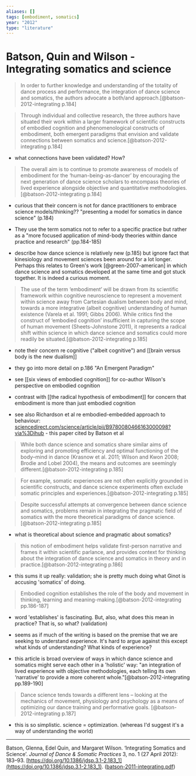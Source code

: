 ```yaml
---
aliases: []
tags: [embodiment, somatics]
year: "2012"
type: "literature"
---
```


# Batson, Quin and Wilson - Integrating somatics and science


> In order to further knowledge and understanding of the totality of dance process and performance, the integration of dance science and somatics, the authors advocate a both/and approach.[@batson-2012-integrating p.184]

> Through individual and collective research, the three authors have situated their work within a larger framework of scientific constructs of embodied cognition and phenomenological constructs of embodiment, both emergent paradigms that envision and validate connections between somatics and science.[@batson-2012-integrating p.184]

- what connections have been validated? How?

> The overall aim is to continue to promote awareness of models of embodiment for the ‘human-being-as-dancer’ by encouraging the next generation of dance science scholars to encompass theories of lived experience alongside objective and quantitative methodologies.[@batson-2012-integrating p.184]

- curious that their concern is not for dance practitioners to embrace science models/thinking?? "presenting a model for somatics in dance science" (p.184)

- They use the term somatics not to refer to a specific practice but rather as a "more focused application of mind-body theories within dance practice and research" (pp.184-185)
- describe how dance science is relatively new (p.185) but ignore fact that kinesiology and movement sciences been around for a lot longer. Perhaps this relates to Green's work [@green-2007-american] in which dance science and somatics developed at the same time and got stuck together. It is indeed a curious moment. 

> The use of the term ‘embodiment’ will be drawn from its scientific framework within cognitive neuroscience to represent a movement within science away from Cartesian dualism between body and mind, towards a more integrative (albeit cognitive) understanding of human existence (Varela et al. 1991; Gibbs 2006). While critics find the construct of ‘embodied cognition’ insufficient in capturing the scope of human movement (Sheets-Johnstone 2011), it represents a radical shift within science in which dance science and somatics could more readily be situated.[@batson-2012-integrating p.185]

- note their concern re cognitive ("albeit cognitive") and [[brain versus body is the new dualism]]

- they go into more detail on p.186 "An Emergent Paradigm"
- see [[six views of embodied cognition]] for co-author Wilson's perspective on embodied cognition
- contrast with [[the radical hypothesis of embodiment]] for concern that embodiment is more than just embodied cognition
- see also Richardson et al re embodied-embedded approach to behaviour: [sciencedirect.com/science/article/pii/B9780080466163000098?via%3Dihub](https://www.sciencedirect.com/science/article/pii/B9780080466163000098?via%3Dihub) - this paper cited by Batson et al

> While both dance science and somatics share similar aims of exploring and promoting efficiency and optimal functioning of the body–mind in dance (Krasnow et al. 2011; Wilson and Kwon 2008; Brodie and Lobel 2004), the means and outcomes are seemingly different.[@batson-2012-integrating p.185]

> For example, somatic experiences are not often explicitly grounded in scientific constructs, and dance science experiments often exclude somatic principles and experiences.[@batson-2012-integrating p.185]

> Despite successful attempts at convergence between dance science and somatics, problems remain in integrating the pragmatic field of somatics with the more theoretical paradigms of dance science.[@batson-2012-integrating p.185]

- what is theoretical about science and pragmatic about somatics? 

 > this notion of embodiment helps validate first-person narrative and frames it within scientific parlance, and provides context for thinking about the integration of dance science and somatics in theory and in practice.[@batson-2012-integrating p.186]
- this sums it up really: validation; she is pretty much doing what Ginot is accusing 'somatics' of doing.

> Embodied cognition establishes the role of the body and movement in thinking, learning and meaning-making.[@batson-2012-integrating pp.186-187] 
- word 'establishes' is fascinating. But, also, what does this mean in practice? That is, so what? (validation)

- seems as if much of the writing is based on the premise that we are seeking to understand experience. It's hard to argue against this except what kinds of understanding? What kinds of experience? 
- this article is broad overview of ways in which dance science and somatics might serve each other in a 'holistic' way: "an integration of lived experience with objective methodologies, each telling its own ‘narrative’ to provide a more coherent whole."[@batson-2012-integrating pp.189-190]


>  Dance science tends towards a different lens – looking at the mechanics of movement, physiology and psychology as a means of optimizing our dance training and performative goals. [@batson-2012-integrating p.187]

- this is so simplistic. science = optimization. (whereas I'd suggest it's a way of understanding the world)

---

Batson, Glenna, Edel Quin, and Margaret Wilson. ‘Integrating Somatics and Science’. _Journal of Dance & Somatic Practices_ 3, no. 1 (27 April 2012): 183–93. [https://doi.org/10.1386/jdsp.3.1-2.183_1](https://doi.org/10.1386/jdsp.3.1-2.183_1).  ([batson-2011-integrating.pdf](hook://file/8hr9m0Gxc?p=RHJvcGJveC9iaWJsaW9ncmFwaHkgcGRmcw==&n=batson%2D2011%2Dintegrating%2Epdf))